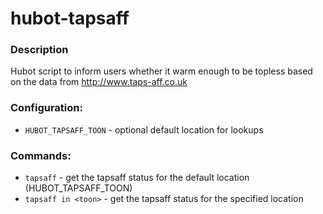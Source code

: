 # hubot-tapsaff

### Description
Hubot script to inform users whether it warm enough to be topless based on the data from http://www.taps-aff.co.uk

### Configuration:
* `HUBOT_TAPSAFF_TOON` - optional default location for lookups

### Commands:
* `tapsaff` - get the tapsaff status for the default location (HUBOT_TAPSAFF_TOON)
* `tapsaff in <toon>` - get the tapsaff status for the specified location
